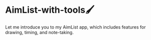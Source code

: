 # AimList-with-tools🖌️
Let me introduce you to my AimList app, which includes features for drawing, timing, and note-taking.
